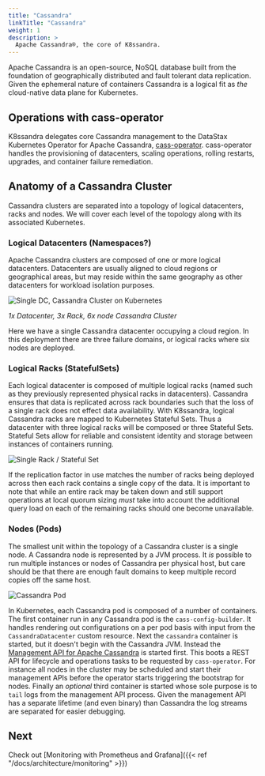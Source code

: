 ```yaml
---
title: "Cassandra"
linkTitle: "Cassandra"
weight: 1
description: >
  Apache Cassandra®, the core of K8ssandra.
---
```


 Apache Cassandra is an open-source, NoSQL database built from the foundation of geographically distributed and fault tolerant data replication. Given the ephemeral nature of containers Cassandra is a logical fit as _the_ cloud-native data plane for Kubernetes. 

## Operations with cass-operator

K8ssandra delegates core Cassandra management to the DataStax Kubernetes Operator for Apache Cassandra, [cass-operator](https://github.com/datastax/cass-operator). cass-operator handles the provisioning of datacenters, scaling operations, rolling restarts, upgrades, and container failure remediation.

## Anatomy of a Cassandra Cluster

 Cassandra clusters are separated into a topology of logical datacenters, racks and nodes. We will cover each level of the topology along with its associated Kubernetes.

### Logical Datacenters (Namespaces?)

Apache Cassandra clusters are composed of one or more logical datacenters. Datacenters are usually aligned to cloud regions or geographical areas, but may reside within the same geography as other datacenters for workload isolation purposes.

![Single DC, Cassandra Cluster on Kubernetes](cassandra-bootstrap-5.png)

_1x Datacenter, 3x Rack, 6x node Cassandra Cluster_

Here we have a single Cassandra datacenter occupying a cloud region. In this deployment there are three failure domains, or logical racks where six nodes are deployed.

### Logical Racks (StatefulSets)

Each logical datacenter is composed of multiple logical racks (named such as they previously represented physical racks in datacenters). Cassandra ensures that data is replicated across rack boundaries such that the loss of a single rack does not effect data availability. With K8ssandra, logical Cassandra racks are mapped to Kubernetes Stateful Sets. Thus a datacenter with three logical racks will be composed or three Stateful Sets. Stateful Sets allow for reliable and consistent identity and storage between instances of containers running.

![Single Rack / Stateful Set](cassandra-rack.png)

If the replication factor in use matches the number of racks being deployed across then each rack contains a single copy of the data. It is important to note that while an entire rack may be taken down and still support operations at local quorum sizing _must_ take into account the additional query load on each of the remaining racks should one become unavailable.

### Nodes (Pods)

The smallest unit within the topology of a Cassandra cluster is a single node. A Cassandra node is represented by a JVM process. It _is_ possible to run multiple instances or nodes of Cassandra per physical host, but care should be that there are enough fault domains to keep multiple record copies off the same host.

![Cassandra Pod](cassandra-pod.png)

In Kubernetes, each Cassandra pod is composed of a number of containers. The first container run in any Cassandra pod is the `cass-config-builder`. It handles rendering out configurations on a per pod basis with input from the `CassandraDatacenter` custom resource. Next the `cassandra` container is started, but it doesn't begin with the Cassandra JVM. Instead the [Management API for Apache Cassandra](https://github.com/datastax/management-api-for-apache-cassandra) is started first. This boots a REST API for lifecycle and operations tasks to be requested by `cass-operator`. For instance all nodes in the cluster may be scheduled and start their management APIs before the operator starts triggering the bootstrap for nodes. Finally an _optional_ third container is started whose sole purpose is to `tail` logs from the management API process. Given the management API has a separate lifetime (and even binary) than Cassandra the log streams are separated for easier debugging.

## Next

Check out [Monitoring with Prometheus and Grafana]({{< ref "/docs/architecture/monitoring" >}})
